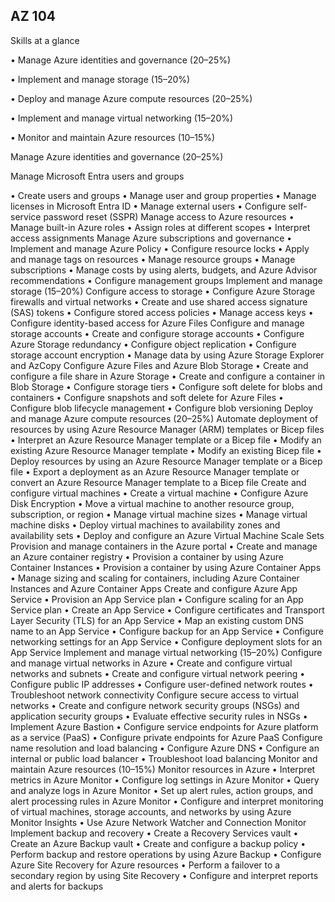 ## AZ 104 

Skills at a glance

• Manage Azure identities and governance (20–25%)

• Implement and manage storage (15–20%)

• Deploy and manage Azure compute resources (20–25%)

• Implement and manage virtual networking (15–20%)

• Monitor and maintain Azure resources (10–15%)

Manage Azure identities and governance (20–25%)

Manage Microsoft Entra users and groups

• Create users and groups
• Manage user and group properties
• Manage licenses in Microsoft Entra ID
• Manage external users
• Configure self-service password reset (SSPR)
Manage access to Azure resources
• Manage built-in Azure roles
• Assign roles at different scopes
• Interpret access assignments
Manage Azure subscriptions and governance
• Implement and manage Azure Policy
• Configure resource locks
• Apply and manage tags on resources
• Manage resource groups
• Manage subscriptions
• Manage costs by using alerts, budgets, and Azure Advisor recommendations
• Configure management groups
Implement and manage storage (15–20%)
Configure access to storage
• Configure Azure Storage firewalls and virtual networks
• Create and use shared access signature (SAS) tokens
• Configure stored access policies
• Manage access keys
• Configure identity-based access for Azure Files
Configure and manage storage accounts
• Create and configure storage accounts
• Configure Azure Storage redundancy
• Configure object replication
• Configure storage account encryption
• Manage data by using Azure Storage Explorer and AzCopy
Configure Azure Files and Azure Blob Storage
• Create and configure a file share in Azure Storage
• Create and configure a container in Blob Storage
• Configure storage tiers
• Configure soft delete for blobs and containers
• Configure snapshots and soft delete for Azure Files
• Configure blob lifecycle management
• Configure blob versioning
Deploy and manage Azure compute resources (20–25%)
Automate deployment of resources by using Azure Resource Manager (ARM) 
templates or Bicep files
• Interpret an Azure Resource Manager template or a Bicep file
• Modify an existing Azure Resource Manager template
• Modify an existing Bicep file
• Deploy resources by using an Azure Resource Manager template or a Bicep file
• Export a deployment as an Azure Resource Manager template or convert an Azure 
Resource Manager template to a Bicep file
Create and configure virtual machines
• Create a virtual machine
• Configure Azure Disk Encryption
• Move a virtual machine to another resource group, subscription, or region
• Manage virtual machine sizes
• Manage virtual machine disks
• Deploy virtual machines to availability zones and availability sets
• Deploy and configure an Azure Virtual Machine Scale Sets
Provision and manage containers in the Azure portal
• Create and manage an Azure container registry
• Provision a container by using Azure Container Instances
• Provision a container by using Azure Container Apps
• Manage sizing and scaling for containers, including Azure Container Instances and 
Azure Container Apps
Create and configure Azure App Service
• Provision an App Service plan
• Configure scaling for an App Service plan
• Create an App Service
• Configure certificates and Transport Layer Security (TLS) for an App Service
• Map an existing custom DNS name to an App Service
• Configure backup for an App Service
• Configure networking settings for an App Service
• Configure deployment slots for an App Service
Implement and manage virtual networking (15–20%)
Configure and manage virtual networks in Azure
• Create and configure virtual networks and subnets
• Create and configure virtual network peering
• Configure public IP addresses
• Configure user-defined network routes
• Troubleshoot network connectivity
Configure secure access to virtual networks
• Create and configure network security groups (NSGs) and application security 
groups
• Evaluate effective security rules in NSGs
• Implement Azure Bastion
• Configure service endpoints for Azure platform as a service (PaaS)
• Configure private endpoints for Azure PaaS
Configure name resolution and load balancing
• Configure Azure DNS
• Configure an internal or public load balancer
• Troubleshoot load balancing
Monitor and maintain Azure resources (10–15%)
Monitor resources in Azure
• Interpret metrics in Azure Monitor
• Configure log settings in Azure Monitor
• Query and analyze logs in Azure Monitor
• Set up alert rules, action groups, and alert processing rules in Azure Monitor
• Configure and interpret monitoring of virtual machines, storage accounts, and 
networks by using Azure Monitor Insights
• Use Azure Network Watcher and Connection Monitor
Implement backup and recovery
• Create a Recovery Services vault
• Create an Azure Backup vault
• Create and configure a backup policy
• Perform backup and restore operations by using Azure Backup
• Configure Azure Site Recovery for Azure resources
• Perform a failover to a secondary region by using Site Recovery
• Configure and interpret reports and alerts for backups
